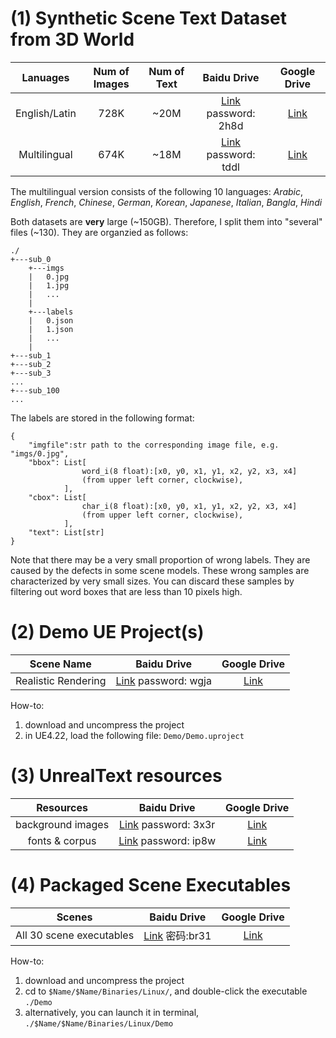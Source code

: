 # (1) Synthetic Scene Text Dataset from 3D World

| Lanuages | Num of Images | Num of Text | Baidu Drive | Google Drive |
| :---: | :---: | :---: | :---: | :---: |
| English/Latin | 728K | ~20M | [Link](https://pan.baidu.com/s/1e4SNTG2QSM5XBhxw80D8qw)  password: 2h8d | [Link](https://drive.google.com/open?id=14i-v0FTRy0TqgiFf-dl4SKRB5NNIkXSG) |
| Multilingual | 674K | ~18M | [Link](https://pan.baidu.com/s/1DCrs0KitEC1RBAKn9jo_KA)  password: tddl | [Link](https://drive.google.com/drive/folders/1M9jVQqnda0ImmcwoQFK_WUW9XWu2G82R?usp=sharing) |

The multilingual version consists of the following 10 languages: _Arabic_, _English_, _French_, _Chinese_, _German_, _Korean_, _Japanese_, _Italian_, _Bangla_, _Hindi_

Both datasets are __very__ large (~150GB). Therefore, I split them into "several" files (~130). They are organzied as follows:

```
./
+---sub_0
    +---imgs
    |   0.jpg
    |   1.jpg
    |   ...
    |
    +---labels
    |   0.json
    |   1.json
    |   ...
    |
+---sub_1
+---sub_2
+---sub_3
...
+---sub_100
...
```

The labels are stored in the following format:

```
{
    "imgfile":str path to the corresponding image file, e.g. "imgs/0.jpg",
    "bbox": List[
                word_i(8 float):[x0, y0, x1, y1, x2, y2, x3, x4] 
                (from upper left corner, clockwise),
            ],
    "cbox": List[
                char_i(8 float):[x0, y0, x1, y1, x2, y2, x3, x4] 
                (from upper left corner, clockwise),
            ],
    "text": List[str]
}
```

Note that there may be a very small proportion of wrong labels. They are caused by the defects in some scene models. These wrong samples are characterized by very small sizes. You can discard these samples by filtering out word boxes that are less than 10 pixels high. 

# (2) Demo UE Project(s)

| Scene Name | Baidu Drive | Google Drive |
| :---: | :---: | :---: |
| Realistic Rendering | [Link](https://pan.baidu.com/s/1pXw-tRsOHIg3wkVpfTwoaQ) password: wgja | [Link](https://drive.google.com/file/d/1CKW8KH4jybPux8oIYG-yRV3arrrNlQ2a/view?usp=sharing) |

How-to: 

1. download and uncompress the project
2. in UE4.22, load the following file: `Demo/Demo.uproject`

# (3) UnrealText resources

| Resources | Baidu Drive | Google Drive |
| :---: | :---: | :---: |
| background images | [Link](https://pan.baidu.com/s/1LJoBoL0GCyn8St6Y9s8lFg) password: 3x3r | [Link](https://drive.google.com/open?id=1DHJwxTF0pE35aEPM-nuN3E2tgMac4FyE) |
| fonts & corpus | [Link](https://pan.baidu.com/s/1pw-W3ggXuiRzgQnxg1sOww) password: ip8w | [Link](https://drive.google.com/open?id=1j2q3qOn_k4SyizfKjw6xb1mSWUV4G2du) |

# (4) Packaged Scene Executables

| Scenes | Baidu Drive | Google Drive |
| :---: | :---: | :---: |
| All 30 scene executables | [Link](https://pan.baidu.com/s/1x-qaeKOJMfJoO7WGzDtGkA0)  密码:br31 | [Link](https://drive.google.com/open?id=1Vv1m5DNgffhjoAXId1bOKF6HXnZouOxM) |

How-to: 

1. download and uncompress the project
2. cd to `$Name/$Name/Binaries/Linux/`, and double-click the executable `./Demo`
3. alternatively, you can launch it in terminal, `./$Name/$Name/Binaries/Linux/Demo`
